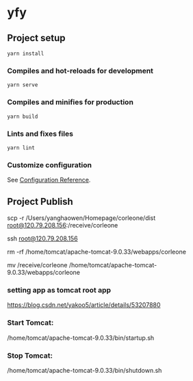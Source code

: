 
# yfy

## Project setup
```
yarn install
```

### Compiles and hot-reloads for development
```
yarn serve
```

### Compiles and minifies for production
```
yarn build
```

### Lints and fixes files
```
yarn lint
```

### Customize configuration
See [Configuration Reference](https://cli.vuejs.org/config/).

## Project Publish

scp -r /Users/yanghaowen/Homepage/corleone/dist root@120.79.208.156:/receive/corleone

ssh root@120.79.208.156

rm -rf /home/tomcat/apache-tomcat-9.0.33/webapps/corleone

mv /receive/corleone /home/tomcat/apache-tomcat-9.0.33/webapps/corleone

### setting app as tomcat root app

https://blog.csdn.net/yakoo5/article/details/53207880

### Start Tomcat:
/home/tomcat/apache-tomcat-9.0.33/bin/startup.sh

### Stop Tomcat:
/home/tomcat/apache-tomcat-9.0.33/bin/shutdown.sh